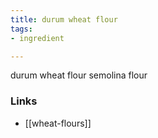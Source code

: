 ```yaml
---
title: durum wheat flour
tags:
- ingredient

---
```

durum wheat flour semolina flour

### Links

* [[wheat-flours]]
